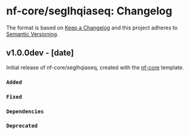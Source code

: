 # nf-core/seglhqiaseq: Changelog

The format is based on [Keep a Changelog](https://keepachangelog.com/en/1.0.0/)
and this project adheres to [Semantic Versioning](https://semver.org/spec/v2.0.0.html).

## v1.0.0dev - [date]

Initial release of nf-core/seglhqiaseq, created with the [nf-core](https://nf-co.re/) template.

### `Added`

### `Fixed`

### `Dependencies`

### `Deprecated`
